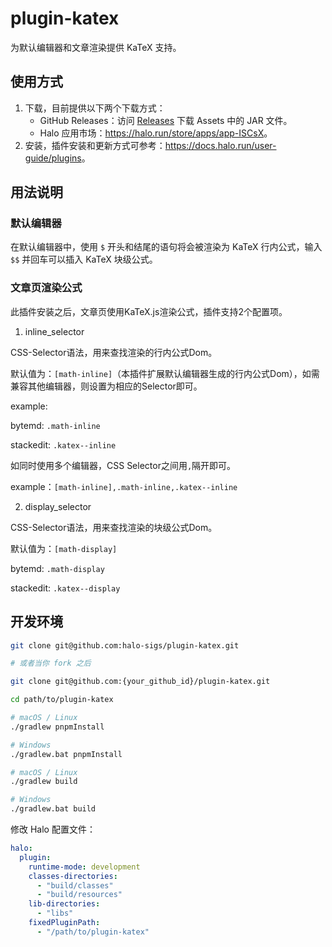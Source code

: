 # plugin-katex

为默认编辑器和文章渲染提供 KaTeX 支持。

## 使用方式

1. 下载，目前提供以下两个下载方式：
    - GitHub Releases：访问 [Releases](https://github.com/halo-sigs/plugin-katex/releases) 下载 Assets 中的 JAR 文件。
    - Halo 应用市场：<https://halo.run/store/apps/app-ISCsX>。
2. 安装，插件安装和更新方式可参考：<https://docs.halo.run/user-guide/plugins>。

## 用法说明

### 默认编辑器

在默认编辑器中，使用 `$` 开头和结尾的语句将会被渲染为 KaTeX 行内公式，输入 `$$` 并回车可以插入 KaTeX 块级公式。

### 文章页渲染公式
此插件安装之后，文章页使用KaTeX.js渲染公式，插件支持2个配置项。
1. inline_selector
   
CSS-Selector语法，用来查找渲染的行内公式Dom。

默认值为：`[math-inline]`（本插件扩展默认编辑器生成的行内公式Dom），如需兼容其他编辑器，则设置为相应的Selector即可。

example:

bytemd: `.math-inline`

stackedit: `.katex--inline`

如同时使用多个编辑器，CSS Selector之间用`,`隔开即可。

example：`[math-inline],.math-inline,.katex--inline`

2. display_selector

CSS-Selector语法，用来查找渲染的块级公式Dom。

默认值为：`[math-display]`

bytemd: `.math-display`

stackedit: `.katex--display`

## 开发环境

```bash
git clone git@github.com:halo-sigs/plugin-katex.git

# 或者当你 fork 之后

git clone git@github.com:{your_github_id}/plugin-katex.git
```

```bash
cd path/to/plugin-katex
```

```bash
# macOS / Linux
./gradlew pnpmInstall

# Windows
./gradlew.bat pnpmInstall
```

```bash
# macOS / Linux
./gradlew build

# Windows
./gradlew.bat build
```

修改 Halo 配置文件：

```yaml
halo:
  plugin:
    runtime-mode: development
    classes-directories:
      - "build/classes"
      - "build/resources"
    lib-directories:
      - "libs"
    fixedPluginPath:
      - "/path/to/plugin-katex"
```
